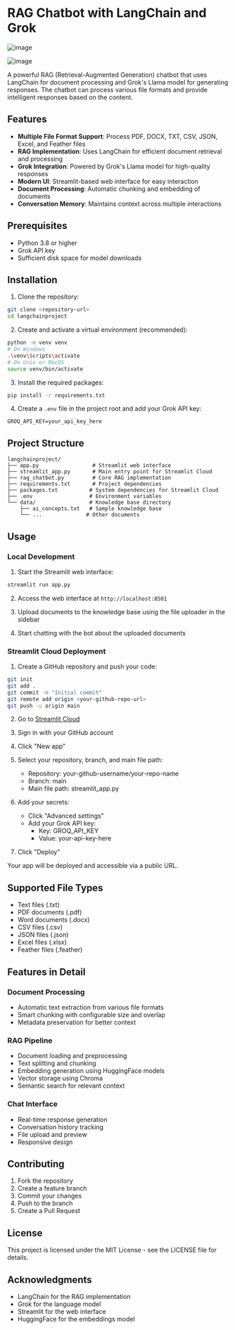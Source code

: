# RAG Chatbot with LangChain and Grok
![image](https://github.com/user-attachments/assets/b0d1d23f-a01a-42d9-a1d6-1d41cc6627a5)

![image](https://github.com/user-attachments/assets/1a20ea6b-5ab7-4882-8dd9-95bd6d490885)



A powerful RAG (Retrieval-Augmented Generation) chatbot that uses LangChain for document processing and Grok's Llama model for generating responses. The chatbot can process various file formats and provide intelligent responses based on the content.

## Features

- **Multiple File Format Support**: Process PDF, DOCX, TXT, CSV, JSON, Excel, and Feather files
- **RAG Implementation**: Uses LangChain for efficient document retrieval and processing
- **Grok Integration**: Powered by Grok's Llama model for high-quality responses
- **Modern UI**: Streamlit-based web interface for easy interaction
- **Document Processing**: Automatic chunking and embedding of documents
- **Conversation Memory**: Maintains context across multiple interactions

## Prerequisites

- Python 3.8 or higher
- Grok API key
- Sufficient disk space for model downloads

## Installation

1. Clone the repository:
```bash
git clone <repository-url>
cd langchainproject
```

2. Create and activate a virtual environment (recommended):
```bash
python -m venv venv
# On Windows
.\venv\Scripts\activate
# On Unix or MacOS
source venv/bin/activate
```

3. Install the required packages:
```bash
pip install -r requirements.txt
```

4. Create a `.env` file in the project root and add your Grok API key:
```
GROQ_API_KEY=your_api_key_here
```

## Project Structure

```
langchainproject/
├── app.py                 # Streamlit web interface
├── streamlit_app.py       # Main entry point for Streamlit Cloud
├── rag_chatbot.py         # Core RAG implementation
├── requirements.txt       # Project dependencies
├── packages.txt          # System dependencies for Streamlit Cloud
├── .env                  # Environment variables
└── data/                 # Knowledge base directory
    ├── ai_concepts.txt   # Sample knowledge base
    └── ...              # Other documents
```

## Usage

### Local Development

1. Start the Streamlit web interface:
```bash
streamlit run app.py
```

2. Access the web interface at `http://localhost:8501`

3. Upload documents to the knowledge base using the file uploader in the sidebar

4. Start chatting with the bot about the uploaded documents

### Streamlit Cloud Deployment

1. Create a GitHub repository and push your code:
```bash
git init
git add .
git commit -m "Initial commit"
git remote add origin <your-github-repo-url>
git push -u origin main
```

2. Go to [Streamlit Cloud](https://streamlit.io/cloud)

3. Sign in with your GitHub account

4. Click "New app"

5. Select your repository, branch, and main file path:
   - Repository: your-github-username/your-repo-name
   - Branch: main
   - Main file path: streamlit_app.py

6. Add your secrets:
   - Click "Advanced settings"
   - Add your Grok API key:
     - Key: GROQ_API_KEY
     - Value: your-api-key-here

7. Click "Deploy"

Your app will be deployed and accessible via a public URL.

## Supported File Types

- Text files (.txt)
- PDF documents (.pdf)
- Word documents (.docx)
- CSV files (.csv)
- JSON files (.json)
- Excel files (.xlsx)
- Feather files (.feather)

## Features in Detail

### Document Processing
- Automatic text extraction from various file formats
- Smart chunking with configurable size and overlap
- Metadata preservation for better context

### RAG Pipeline
- Document loading and preprocessing
- Text splitting and chunking
- Embedding generation using HuggingFace models
- Vector storage using Chroma
- Semantic search for relevant context

### Chat Interface
- Real-time response generation
- Conversation history tracking
- File upload and preview
- Responsive design

## Contributing

1. Fork the repository
2. Create a feature branch
3. Commit your changes
4. Push to the branch
5. Create a Pull Request

## License

This project is licensed under the MIT License - see the LICENSE file for details.

## Acknowledgments

- LangChain for the RAG implementation
- Grok for the language model
- Streamlit for the web interface
- HuggingFace for the embeddings model 
